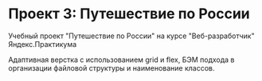 # Проект 3: Путешествие по России

Учебный проект "Путешествие по России" на курсе "Веб-разработчик" Яндекс.Практикума

Адаптивная верстка с использованием grid и flex, БЭМ подхода в организации файловой структуры и наименование классов.
